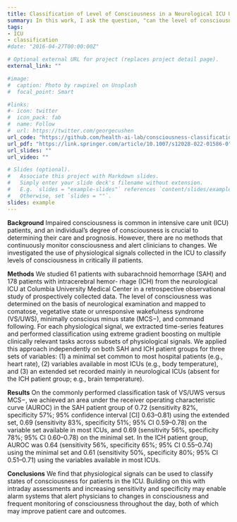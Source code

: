 ```yaml
---
title: Classification of Level of Consciousness in a Neurological ICU Using Physiological Data
summary: In this work, I ask the question, "can the level of consciousness in a population with brain hemorrhage be classified using physiological signals?"
tags:
- ICU 
- classification
#date: "2016-04-27T00:00:00Z"

# Optional external URL for project (replaces project detail page).
external_link: ""

#image:
#  caption: Photo by rawpixel on Unsplash
#  focal_point: Smart

#links:
#- icon: twitter
#  icon_pack: fab
#  name: Follow
#  url: https://twitter.com/georgecushen
url_code: "https://github.com/health-ai-lab/consciousness-classification"
url_pdf: "https://link.springer.com/article/10.1007/s12028-022-01586-0"
url_slides: ""
url_video: ""

# Slides (optional).
#   Associate this project with Markdown slides.
#   Simply enter your slide deck's filename without extension.
#   E.g. `slides = "example-slides"` references `content/slides/example-slides.md`.
#   Otherwise, set `slides = ""`.
slides: example
---
```


**Background** Impaired consciousness is common in intensive care unit (ICU) patients, and an individual’s degree of consciousness is crucial to determining their care and prognosis. However, there are no methods that continuously monitor consciousness and alert clinicians to changes. We investigated the use of physiological signals collected in the ICU to classify levels of consciousness in critically ill patients.

**Methods** We studied 61 patients with subarachnoid hemorrhage (SAH) and 178 patients with intracerebral hemor- rhage (ICH) from the neurological ICU at Columbia University Medical Center in a retrospective observational study
of prospectively collected data. The level of consciousness was determined on the basis of neurological examination and mapped to comatose, vegetative state or unresponsive wakefulness syndrome (VS/UWS), minimally conscious minus state (MCS−), and command following. For each physiological signal, we extracted time-series features and performed classification using extreme gradient boosting on multiple clinically relevant tasks across subsets of physiological signals. We applied this approach independently on both SAH and ICH patient groups for three sets of variables: (1) a minimal set common to most hospital patients (e.g., heart rate), (2) variables available in most ICUs (e.g., body temperature), and (3) an extended set recorded mainly in neurological ICUs (absent for the ICH patient group; e.g., brain temperature).

**Results** On the commonly performed classification task of VS/UWS versus MCS−, we achieved an area under the receiver operating characteristic curve (AUROC) in the SAH patient group of 0.72 (sensitivity 82%, specificity 57%; 95% confidence interval [CI] 0.63–0.81) using the extended set, 0.69 (sensitivity 83%, specificity 51%; 95% CI 0.59–0.78) on the variable set available in most ICUs, and 0.69 (sensitivity 56%, specificity 78%; 95% CI 0.60–0.78) on the minimal set. In the ICH patient group, AUROC was 0.64 (sensitivity 56%, specificity 65%; 95% CI 0.55–0.74) using the minimal set and 0.61 (sensitivity 50%, specificity 80%; 95% CI 0.51–0.71) using the variables available in most ICUs.

**Conclusions** We find that physiological signals can be used to classify states of consciousness for patients in the ICU. Building on this with intraday assessments and increasing sensitivity and specificity may enable alarm systems that alert physicians to changes in consciousness and frequent monitoring of consciousness throughout the day, both of which may improve patient care and outcomes.
